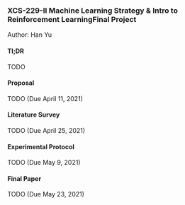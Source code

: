### **XCS-229-II Machine Learning Strategy & Intro to Reinforcement LearningFinal Project**
Author: Han Yu
#### Tl;DR
TODO
#### Proposal 
TODO (Due April 11, 2021)
#### Literature Survey 
TODO (Due April 25, 2021)
#### Experimental Protocol 
TODO (Due May 9, 2021)
#### Final Paper
TODO (Due May 23, 2021)